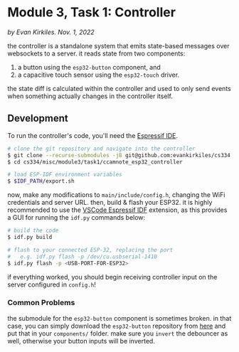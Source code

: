 # Module 3, Task 1: Controller

_by Evan Kirkiles. Nov. 1, 2022_

the controller is a standalone system that emits state-based messages over websockets to a server. it reads state from two components:

1. a button using the `esp32-button` component, and
2. a capacitive touch sensor using the `esp32-touch` driver.

the state diff is calculated within the controller and used to only send events when something actually changes in the controller itself.

## Development

To run the controller's code, you'll need the [Espressif IDE](https://docs.espressif.com/projects/esp-idf/en/latest/esp32/get-started/index.html).

```bash
# clone the git repository and navigate into the controller
$ git clone --recurse-submodules -j8 git@github.com:evankirkiles/cs334.git
$ cd cs334/misc/module3/task1/ccamnote_esp32_controller

# load ESP-IDF environment variables
$ $IDF_PATH/export.sh
```

now, make any modifications to `main/include/config.h`, changing the WiFi credentials and server URL. then, build & flash your ESP32. it is highly recommended to use the [VSCode Espressif IDF](https://marketplace.visualstudio.com/items?itemName=espressif.esp-idf-extension) extension, as this provides a GUI for running the `idf.py` commands below:

```bash
# build the code
$ idf.py build

# flash to your connected ESP-32, replacing the port
#   e.g. idf.py flash -p /dev/cu.usbserial-1410
$ idf.py flash -p <USB-PORT-FOR-ESP32>
```

if everything worked, you should begin receiving controller input on the server configured in `config.h`!

### Common Problems

the submodule for the `esp32-button` component is sometimes broken. in that case, you can simply download the `esp32-button` repository from [here](https://github.com/craftmetrics/esp32-button) and put that in your `components/` folder. make sure you `invert` the debouncer as well, otherwise your button inputs will be inverted.
